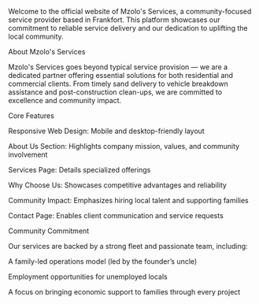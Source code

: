 Welcome to the official website of Mzolo's Services, a community-focused service provider based in Frankfort. This platform showcases our commitment to reliable service delivery and our dedication to uplifting the local community.

About Mzolo's Services

Mzolo's Services goes beyond typical service provision — we are a dedicated partner offering essential solutions for both residential and commercial clients. From timely sand delivery to vehicle breakdown assistance and post-construction clean-ups, we are committed to excellence and community impact.

Core Features

Responsive Web Design: Mobile and desktop-friendly layout

About Us Section: Highlights company mission, values, and community involvement

Services Page: Details specialized offerings

Why Choose Us: Showcases competitive advantages and reliability

Community Impact: Emphasizes hiring local talent and supporting families

Contact Page: Enables client communication and service requests

Community Commitment

Our services are backed by a strong fleet and passionate team, including:

A family-led operations model (led by the founder’s uncle)

Employment opportunities for unemployed locals

A focus on bringing economic support to families through every project
